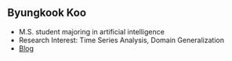 ## Byungkook Koo

* M.S. student majoring in artificial intelligence
* Research Interest: Time Series Analysis, Domain Generalization
* [Blog](https://byungkookkoo.github.io/)
